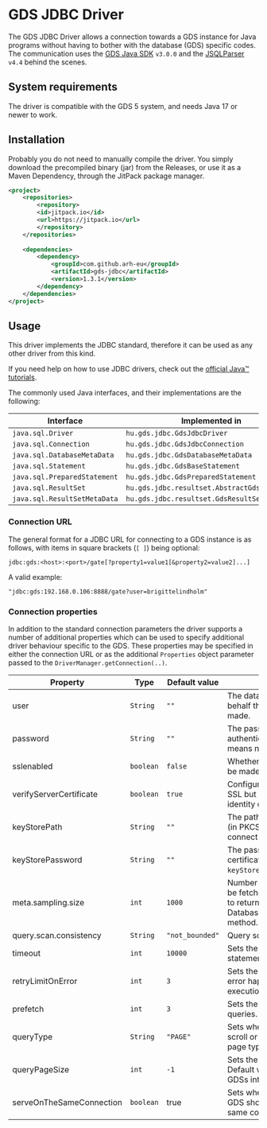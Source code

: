 # GDS JDBC Driver

The GDS JDBC Driver allows a connection towards a GDS instance for Java programs without having to bother with the database (GDS) specific codes. The communication uses the [GDS Java SDK](http://github.com/arh-eu/gds-java-sdk) `v3.0.0` and the [JSQLParser](https://github.com/JSQLParser/JSqlParser/) `v4.4` behind the scenes.

## System requirements

The driver is compatible with the GDS 5 system, and needs Java 17 or newer to work.

## Installation

Probably you do not need to manually compile the driver. You simply download the precompiled binary (jar) from the Releases, or use it as a Maven Dependency, through the JitPack package manager.

```xml
<project>
    <repositories>
        <repository>
        <id>jitpack.io</id>
        <url>https://jitpack.io</url>
        </repository>
    </repositories>
    
    <dependencies>
        <dependency>
            <groupId>com.github.arh-eu</groupId>
            <artifactId>gds-jdbc</artifactId>
            <version>1.3.1</version>
        </dependency>
    </dependencies>
</project>
```

## Usage

This driver implements the JDBC standard, therefore it can be used as any other driver from this kind.

If you need help on how to use JDBC drivers, check out the [official Java™ tutorials](https://docs.oracle.com/javase/tutorial/jdbc/).

The commonly used Java interfaces, and their implementations are the following:

| Interface                    | Implemented in                               |
|------------------------------|----------------------------------------------|
| `java.sql.Driver`            | `hu.gds.jdbc.GdsJdbcDriver`                  |
| `java.sql.Connection`        | `hu.gds.jdbc.GdsJdbcConnection`              |
| `java.sql.DatabaseMetaData`  | `hu.gds.jdbc.GdsDatabaseMetaData`            |
| `java.sql.Statement`         | `hu.gds.jdbc.GdsBaseStatement`               |
| `java.sql.PreparedStatement` | `hu.gds.jdbc.GdsPreparedStatement`           |
| `java.sql.ResultSet`         | `hu.gds.jdbc.resultset.AbstractGdsResultSet` |
| `java.sql.ResultSetMetaData` | `hu.gds.jdbc.resultset.GdsResultSetMetaData` |

 ### Connection URL
 The general format for a JDBC URL for connecting to a GDS instance is as follows, with items in square brackets (`[ ]`) being optional:
 
 ```
 jdbc:gds:<host>:<port>/gate[?property1=value1[&property2=value2]...]
 ```
 
 A valid example:
 
 ```
"jdbc:gds:192.168.0.106:8888/gate?user=brigittelindholm"
```
 

 ### Connection properties
 
 In addition to the standard connection parameters the driver supports a number of additional properties which can be used to specify additional driver behaviour specific to the GDS. These properties may be specified in either the connection URL or as the additional `Properties` object parameter passed to the `DriverManager.getConnection(..)`.

| Property                 | Type      | Default value   | Description                                                                                                                            |
|--------------------------|-----------|-----------------|----------------------------------------------------------------------------------------------------------------------------------------|
| user                     | `String`  | `""`            | The database user on whose behalf the connection is being made.                                                                        |
| password                 | `String`  | `""`            | The password used for password authentication. Leaving it empty means no auth. will be used.                                           |
| sslenabled               | `boolean` | `false`         | Whether the connection should be made over SSL.                                                                                        |
| verifyServerCertificate  | `boolean` | `true`          | Configure a connection that uses SSL but does not verify the identity of the server.                                                   |
| keyStorePath             | `String`  | `""`            | The path to the user certificate (in PKCS12 format) used to connect via TLS authentication.                                            |
| keyStorePassword         | `String`  | `""`            | The password of the user certificate specified by the `keyStorePath` property.                                                         |
| meta.sampling.size       | `int`     | `1000`          | Number of documents that will be fetched per collection in order to return meta information from DatabaseMetaData.getColumns() method. |
| query.scan.consistency   | `String`  | `"not_bounded"` | Query scan consistency.                                                                                                                |
| timeout                  | `int`     | `10000`         | Sets the timeout used for the statements in milliseconds.                                                                              |
| retryLimitOnError        | `int`     | `3`             | Sets the limit for retries if any error happens during the execution of the statement.                                                 |
| prefetch                 | `int`     | `3`             | Sets the number of prefetch on queries.                                                                                                |
| queryType                | `String`  | `"PAGE"`        | Sets whether to use types of scroll or page. Default value is page type.                                                               |
| queryPageSize            | `int`     | `-1`            | Sets the page size of the queries. Default value is -1 to use the GDSs internal settings.                                              |
| serveOnTheSameConnection | `boolean` | true            | Sets whether the reply from the GDS should be served on the same connection as the login.                                              |
